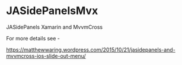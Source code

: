 # JASidePanelsMvx
JASidePanels Xamarin and MvvmCross 

For more details see - 

https://matthewwaring.wordpress.com/2015/10/21/jasidepanels-and-mvvmcross-ios-slide-out-menu/

